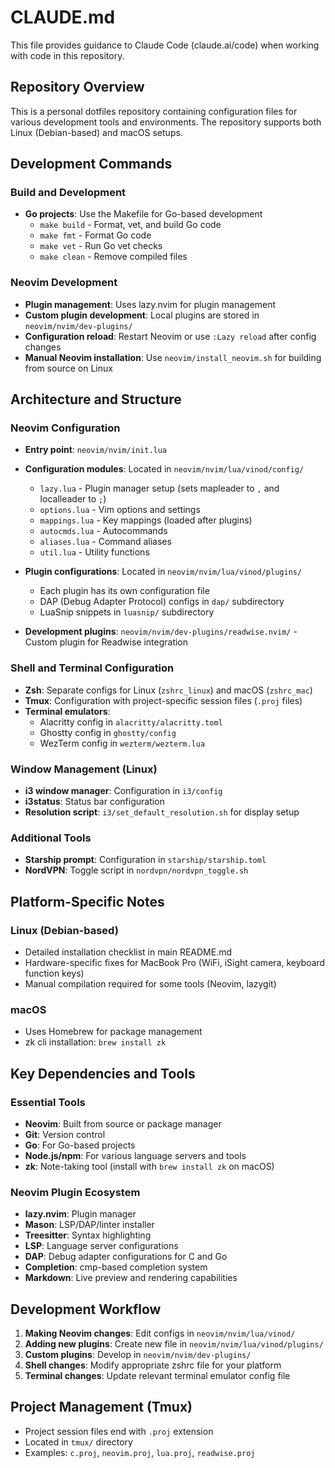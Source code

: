 # CLAUDE.md

This file provides guidance to Claude Code (claude.ai/code) when working with code in this repository.

## Repository Overview

This is a personal dotfiles repository containing configuration files for various development tools and environments. The repository supports both Linux (Debian-based) and macOS setups.

## Development Commands

### Build and Development
- **Go projects**: Use the Makefile for Go-based development
  - `make build` - Format, vet, and build Go code
  - `make fmt` - Format Go code  
  - `make vet` - Run Go vet checks
  - `make clean` - Remove compiled files

### Neovim Development
- **Plugin management**: Uses lazy.nvim for plugin management
- **Custom plugin development**: Local plugins are stored in `neovim/nvim/dev-plugins/`
- **Configuration reload**: Restart Neovim or use `:Lazy reload` after config changes
- **Manual Neovim installation**: Use `neovim/install_neovim.sh` for building from source on Linux

## Architecture and Structure

### Neovim Configuration
- **Entry point**: `neovim/nvim/init.lua`
- **Configuration modules**: Located in `neovim/nvim/lua/vinod/config/`
  - `lazy.lua` - Plugin manager setup (sets mapleader to `,` and localleader to `;`)
  - `options.lua` - Vim options and settings
  - `mappings.lua` - Key mappings (loaded after plugins)
  - `autocmds.lua` - Autocommands
  - `aliases.lua` - Command aliases
  - `util.lua` - Utility functions

- **Plugin configurations**: Located in `neovim/nvim/lua/vinod/plugins/`
  - Each plugin has its own configuration file
  - DAP (Debug Adapter Protocol) configs in `dap/` subdirectory
  - LuaSnip snippets in `luasnip/` subdirectory

- **Development plugins**: `neovim/nvim/dev-plugins/readwise.nvim/` - Custom plugin for Readwise integration

### Shell and Terminal Configuration
- **Zsh**: Separate configs for Linux (`zshrc_linux`) and macOS (`zshrc_mac`)
- **Tmux**: Configuration with project-specific session files (`.proj` files)
- **Terminal emulators**: 
  - Alacritty config in `alacritty/alacritty.toml`
  - Ghostty config in `ghostty/config`
  - WezTerm config in `wezterm/wezterm.lua`

### Window Management (Linux)
- **i3 window manager**: Configuration in `i3/config`
- **i3status**: Status bar configuration
- **Resolution script**: `i3/set_default_resolution.sh` for display setup

### Additional Tools
- **Starship prompt**: Configuration in `starship/starship.toml`
- **NordVPN**: Toggle script in `nordvpn/nordvpn_toggle.sh`

## Platform-Specific Notes

### Linux (Debian-based)
- Detailed installation checklist in main README.md
- Hardware-specific fixes for MacBook Pro (WiFi, iSight camera, keyboard function keys)
- Manual compilation required for some tools (Neovim, lazygit)

### macOS
- Uses Homebrew for package management
- zk cli installation: `brew install zk`

## Key Dependencies and Tools

### Essential Tools
- **Neovim**: Built from source or package manager
- **Git**: Version control
- **Go**: For Go-based projects
- **Node.js/npm**: For various language servers and tools
- **zk**: Note-taking tool (install with `brew install zk` on macOS)

### Neovim Plugin Ecosystem
- **lazy.nvim**: Plugin manager
- **Mason**: LSP/DAP/linter installer
- **Treesitter**: Syntax highlighting
- **LSP**: Language server configurations
- **DAP**: Debug adapter configurations for C and Go
- **Completion**: cmp-based completion system
- **Markdown**: Live preview and rendering capabilities

## Development Workflow

1. **Making Neovim changes**: Edit configs in `neovim/nvim/lua/vinod/`
2. **Adding new plugins**: Create new file in `neovim/nvim/lua/vinod/plugins/`
3. **Custom plugins**: Develop in `neovim/nvim/dev-plugins/`
4. **Shell changes**: Modify appropriate zshrc file for your platform
5. **Terminal changes**: Update relevant terminal emulator config file

## Project Management (Tmux)
- Project session files end with `.proj` extension
- Located in `tmux/` directory
- Examples: `c.proj`, `neovim.proj`, `lua.proj`, `readwise.proj`